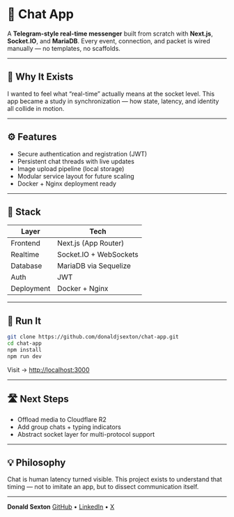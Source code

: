 # 💬 Chat App

A **Telegram-style real-time messenger** built from scratch with **Next.js**, **Socket.IO**, and **MariaDB**.
Every event, connection, and packet is wired manually — no templates, no scaffolds.

---

## 🧠 Why It Exists
I wanted to feel what “real-time” actually means at the socket level.
This app became a study in synchronization — how state, latency, and identity all collide in motion.

---

## ⚙️ Features
- Secure authentication and registration (JWT)
- Persistent chat threads with live updates
- Image upload pipeline (local storage)
- Modular service layout for future scaling
- Docker + Nginx deployment ready

---

## 🧩 Stack
| Layer | Tech |
|-------|------|
| Frontend | Next.js (App Router) |
| Realtime | Socket.IO + WebSockets |
| Database | MariaDB via Sequelize |
| Auth | JWT |
| Deployment | Docker + Nginx |

---

## 🧰 Run It
```bash
git clone https://github.com/donaldjsexton/chat-app.git
cd chat-app
npm install
npm run dev
```
Visit → [http://localhost:3000](http://localhost:3000)

---

## 🛣️ Next Steps
- Offload media to Cloudflare R2
- Add group chats + typing indicators
- Abstract socket layer for multi-protocol support

---

## 💡 Philosophy
Chat is human latency turned visible.
This project exists to understand that timing — not to imitate an app, but to dissect communication itself.

---

**Donald Sexton**
[GitHub](https://github.com/donaldjsexton) • [LinkedIn](https://linkedin.com/in/donaldjsexton) • [X](https://x.com/donaldjsexton_)
